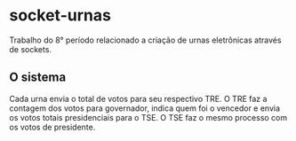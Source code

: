 # socket-urnas
Trabalho do 8° período relacionado a criação de urnas eletrônicas através de sockets.

## O sistema

Cada urna envia o total de votos para seu respectivo TRE. O TRE faz a contagem dos votos para governador, indica quem foi o vencedor e envia os votos totais presidenciais para o TSE. O TSE faz o mesmo processo com os votos de presidente.
